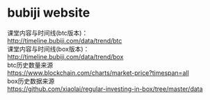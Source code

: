# bubiji website
 

课堂内容与时间线(btc版本)：    
http://timeline.bubiji.com/data/trend/btc  
课堂内容与时间线(box版本)：    
http://timeline.bubiji.com/data/trend/box   
btc历史数量来源  
https://www.blockchain.com/charts/market-price?timespan=all  
box历史数据来源  
https://github.com/xiaolai/regular-investing-in-box/tree/master/data  
